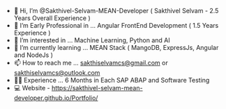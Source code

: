 - 👋 Hi, I’m @Sakthivel-Selvam-MEAN-Developer ( Sakthivel Selvam - 2.5 Years Overall Experience )
- 💞️ I’m Early Professional in ... Angular FrontEnd Development ( 1.5 Years Experience )
- 👀 I’m interested in ... Machine Learning, Python and AI
- 🌱 I’m currently learning ... MEAN Stack ( MangoDB, ExpressJs, Angular and NodeJs )
- 📫 How to reach me ... sakthiselvamcs@gmail.com or sakthiselvamcs@outlook.com
- 🧑‍💼 Experience ... 6 Months in Each SAP ABAP and Software Testing
- 💻 Website - https://sakthivel-selvam-mean-developer.github.io/Portfolio/

<!---
Sakthivel-Selvam-MEAN-Developer/Sakthivel-Selvam-MEAN-Developer is a ✨ special ✨ repository because its `README.md` (this file) appears on your GitHub profile.
You can click the Preview link to take a look at your changes.
--->
